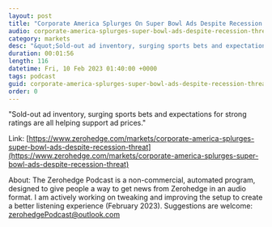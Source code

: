 ```yaml
---
layout: post
title: "Corporate America Splurges On Super Bowl Ads Despite Recession Threat"
audio: corporate-america-splurges-super-bowl-ads-despite-recession-threat-0
category: markets
desc: "&quot;Sold-out ad inventory, surging sports bets and expectations for strong ratings are all helping support ad prices.&quot; "
duration: 00:01:56
length: 116
datetime: Fri, 10 Feb 2023 01:40:00 +0000
tags: podcast
guid: corporate-america-splurges-super-bowl-ads-despite-recession-threat-0
order: 0
---
```

&quot;Sold-out ad inventory, surging sports bets and expectations for strong ratings are all helping support ad prices.&quot; 

Link: [https://www.zerohedge.com/markets/corporate-america-splurges-super-bowl-ads-despite-recession-threat](https://www.zerohedge.com/markets/corporate-america-splurges-super-bowl-ads-despite-recession-threat)

About: The Zerohedge Podcast is a non-commercial, automated program, designed to give people a way to get news from Zerohedge in an audio format.  I am actively working on tweaking and improving the setup to create a better listening experience (February 2023).  Suggestions are welcome: [zerohedgePodcast@outlook.com](mailto:zerohedgePodcast@outlook.com)